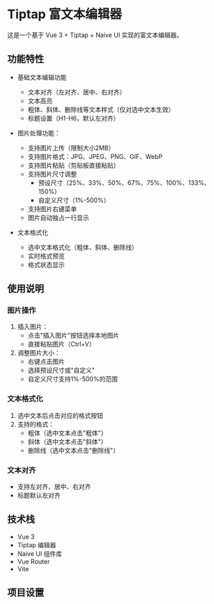 # Tiptap 富文本编辑器

这是一个基于 Vue 3 + Tiptap + Naive UI 实现的富文本编辑器。

## 功能特性

- 基础文本编辑功能
  - 文本对齐（左对齐、居中、右对齐）
  - 文本高亮
  - 粗体、斜体、删除线等文本样式（仅对选中文本生效）
  - 标题设置（H1-H6，默认左对齐）

- 图片处理功能：
  - 支持图片上传（限制大小2MB）
  - 支持图片格式：JPG、JPEG、PNG、GIF、WebP
  - 支持图片粘贴（剪贴板直接粘贴）
  - 支持图片尺寸调整
    - 预设尺寸（25%、33%、50%、67%、75%、100%、133%、150%）
    - 自定义尺寸（1%-500%）
  - 支持图片右键菜单
  - 图片自动独占一行显示

- 文本格式化
  - 选中文本格式化（粗体、斜体、删除线）
  - 实时格式预览
  - 格式状态显示

## 使用说明

### 图片操作
1. 插入图片：
   - 点击"插入图片"按钮选择本地图片
   - 直接粘贴图片（Ctrl+V）
2. 调整图片大小：
   - 右键点击图片
   - 选择预设尺寸或"自定义"
   - 自定义尺寸支持1%-500%的范围

### 文本格式化
1. 选中文本后点击对应的格式按钮
2. 支持的格式：
   - 粗体（选中文本点击"粗体"）
   - 斜体（选中文本点击"斜体"）
   - 删除线（选中文本点击"删除线"）

### 文本对齐
- 支持左对齐、居中、右对齐
- 标题默认左对齐

## 技术栈

- Vue 3
- Tiptap 编辑器
- Naive UI 组件库
- Vue Router
- Vite

## 项目设置